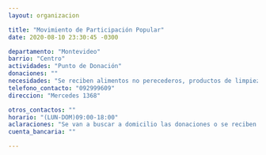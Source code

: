 ```yaml
---
layout: organizacion

title: "Movimiento de Participación Popular"
date: 2020-08-10 23:30:45 -0300

departamento: "Montevideo"
barrio: "Centro"
actividades: "Punto de Donación"
donaciones: ""
necesidades: "Se reciben alimentos no perecederos, productos de limpieza e Higiene personal"
telefono_contacto: "092999609"
direccion: "Mercedes 1368"

otros_contactos: ""
horario: "(LUN-DOM)09:00-18:00"
aclaraciones: "Se van a buscar a domicilio las donaciones o se reciben en el local. Contactarse vía Whatsapp para coordinar el retiro."
cuenta_bancaria: ""

---
```

